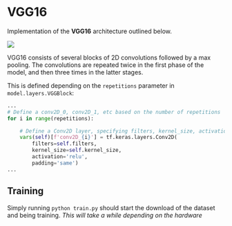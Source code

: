 # VGG16

Implementation of the **VGG16** architecture outlined below.

![]("data/VGG.png")

VGG16 consists of several blocks of 2D convolutions followed by a max pooling. The convolutions are
repeated twice in the first phase of the model, and then three times in the latter stages.

This is defined depending on the `repetitions` parameter in `model.layers.VGGBlock`:

```python
...
# Define a conv2D_0, conv2D_1, etc based on the number of repetitions
for i in range(repetitions):

    # Define a Conv2D layer, specifying filters, kernel_size, activation and padding.
    vars(self)[f'conv2D_{i}'] = tf.keras.layers.Conv2D(
        filters=self.filters,
        kernel_size=self.kernel_size,
        activation='relu',
        padding='same')
...
```

## Training

Simply running `python train.py` should start the download of the dataset and being training. _This
will take a while depending on the hardware_
